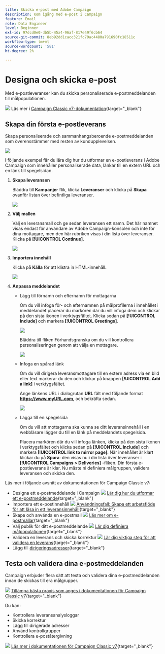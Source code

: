 ```yaml
---
title: Skicka e-post med Adobe Campaign
description: Kom igång med e-post i Campaign
feature: Email
role: Data Engineer
level: Beginner
exl-id: 97dcd0e0-db5b-45a4-96af-817e49f6cb64
source-git-commit: 8eb92dd1cacc321fc79ac4480a791690fc18511c
workflow-type: tm+mt
source-wordcount: '581'
ht-degree: 2%

---
```


# Designa och skicka e-post

Med e-postleveranser kan du skicka personaliserade e-postmeddelanden till målpopulationen.

![](../assets/do-not-localize/book.png) Läs mer i [Campaign Classic v7-dokumentation](https://experienceleague.adobe.com/docs/campaign-classic/using/sending-messages/sending-emails/about-email-channel.html){target=&quot;_blank&quot;}

## Skapa din första e-postleverans

Skapa personaliserade och sammanhangsberoende e-postmeddelanden som överensstämmer med resten av kundupplevelsen.

![](assets/new-email-content.png)


I följande exempel får du lära dig hur du utformar en e-postleverans i Adobe Campaign som innehåller personaliserade data, länkar till en extern URL och en länk till spegelsidan.

1. **Skapa leveransen**

   Bläddra till **Kampanjer** flik, klicka **Leveranser** och klicka på **Skapa** ovanför listan över befintliga leveranser.

   ![](assets/delivery_step_1.png)

1. **Välj mallen**

   Välj en leveransmall och ge sedan leveransen ett namn. Det här namnet visas endast för användare av Adobe Campaign-konsolen och inte för dina mottagare, men den här rubriken visas i din lista över leveranser. Klicka på **[!UICONTROL Continue]**.

   ![](assets/dce_delivery_model.png)

1. **Importera innehåll**

   Klicka på **Källa** för att klistra in HTML-innehåll.

   ![](assets/paste-content.png)


1. **Anpassa meddelandet**


   * Lägg till förnamn och efternamn för mottagarna

      Om du vill infoga för- och efternamnen på målprofilerna i innehållet i meddelandet placerar du markören där du vill infoga dem och klickar på den sista ikonen i verktygsfältet. Klicka sedan på **[!UICONTROL Include]** och markera **[!UICONTROL Greetings]**.

      ![](assets/include-greetings.png)

      Bläddra till fliken Förhandsgranska om du vill kontrollera personaliseringen genom att välja en mottagare.

      ![](assets/perso-check.png)

   * Infoga en spårad länk

      Om du vill dirigera leveransmottagare till en extern adress via en bild eller text markerar du den och klickar på knappen **[!UICONTROL Add a link]** i verktygsfältet.

      Ange länkens URL i dialogrutan **URL** fält med följande format **https://www.myURL.com**, och bekräfta sedan.

      ![](assets/add-a-link.png)

   * Lägga till en spegelsida

      Om du vill att mottagarna ska kunna se ditt leveransinnehåll i en webbläsare lägger du till en länk på meddelandets spegelsida.

      Placera markören där du vill infoga länken, klicka på den sista ikonen i verktygsfältet och klicka sedan på **[!UICONTROL Include]** och markera **[!UICONTROL link to mirror page]**.
   När innehållet är klart klickar du på **Spara**: den visas nu i din lista över leveranser i **[!UICONTROL Campaigns > Deliveries]** -fliken. Din första e-postleverans är klar. Nu måste ni definiera målgruppen, validera leveransen och skicka den.


Läs mer i följande avsnitt av dokumentationen för Campaign Classic v7:

* Designa ett e-postmeddelande i Campaign
   ![](../assets/do-not-localize/book.png) [Lär dig hur du utformar ett e-postmeddelande](https://experienceleague.adobe.com/docs/campaign-classic/using/sending-messages/sending-emails/defining-the-email-content.html){target=&quot;_blank&quot;}
* Importera ett e-postinnehåll
   ![](../assets/do-not-localize/book.png) [Användningsfall: Skapa ett arbetsflöde för att läsa in ett leveransinnehåll](https://experienceleague.adobe.com/docs/campaign-classic/using/automating-with-workflows/use-cases/deliveries/loading-delivery-content.html){target=&quot;_blank&quot;}
* Skapa och använda en e-postmall
   ![](../assets/do-not-localize/book.png) [Läs mer om e-postmallar](https://experienceleague.adobe.com/docs/campaign-classic/using/sending-messages/using-delivery-templates/about-templates.html){target=&quot;_blank&quot;}
* Välj publik för ditt e-postmeddelande
   ![](../assets/do-not-localize/book.png) [Lär dig definiera målpopulationen](https://experienceleague.adobe.com/docs/campaign-classic/using/sending-messages/key-steps-when-creating-a-delivery/steps-defining-the-target-population.html){target=&quot;_blank&quot;}
* Validera en leverans och skicka korrektur
   ![](../assets/do-not-localize/book.png) [Lär dig viktiga steg för att validera en leverans](https://experienceleague.adobe.com/docs/campaign-classic/using/sending-messages/key-steps-when-creating-a-delivery/steps-validating-the-delivery.html){target=&quot;_blank&quot;}
* Lägg till [dirigeringsadresser](https://experienceleague.adobe.com/docs/campaign-classic/using/sending-messages/using-seed-addresses/about-seed-addresses.html){target=&quot;_blank&quot;}

## Testa och validera dina e-postmeddelanden

Campaign erbjuder flera sätt att testa och validera dina e-postmeddelanden innan de skickas till era målgrupper.

![](../assets/do-not-localize/book.png) [Tillämpa bästa praxis som anges i dokumentationen för Campaign Classic v7](https://experienceleague.adobe.com/docs/campaign-classic/using/sending-messages/key-steps-when-creating-a-delivery/delivery-bestpractices/check-before-sending.html){target=&quot;_blank&quot;}

Du kan:

* Kontrollera leveransanalysloggar
* Skicka korrektur
* Lägg till dirigerade adresser
* Använd kontrollgrupper
* Kontrollera e-poståtergivning

![](../assets/do-not-localize/book.png) [Läs mer i dokumentationen för Campaign Classic v7](https://experienceleague.adobe.com/docs/campaign-classic/using/sending-messages/key-steps-when-creating-a-delivery/steps-validating-the-delivery.html){target=&quot;_blank&quot;}
